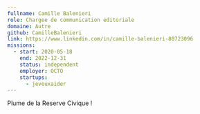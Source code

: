 ```yaml
---
fullname: Camille Balenieri
role: Chargee de communication editoriale
domaine: Autre
github: CamilleBalenieri
link: https://www.linkedin.com/in/camille-balenieri-80723096
missions:
  - start: 2020-05-18
    end: 2022-12-31
    status: independent
    employer: OCTO
    startups:
      - jeveuxaider
---
```

Plume de la Reserve Civique !